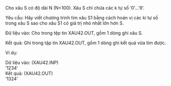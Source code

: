 Cho xâu S có độ dài N (N<100). Xâu S chỉ chứa các k tự số ‘0’…’9’.<br/>

Yêu cầu: Hãy viết chương trình tìm xâu S1 bằng cách hoán vị các kí tự số trong xâu S sao cho xâu S1 có giá trị nhỏ nhất lớn hơn S.<br/>

Đữ liệu vào: Cho trong tệp tin XAU42.OUT, gồm 1 dòng ghi xâu S.<br/>

Kết quả: Ghi trong tập tin XAU42.OUT, gồm 1 dòng ghi kết quả vừa tìm được.<br/>

Ví dụ:<br/>

Dữ liệu vào: (XAU42.INP)    <br/>
‘1234’ <br/>
Kết quả: (XAU42.OUT)<br/>
‘1324’<br/>